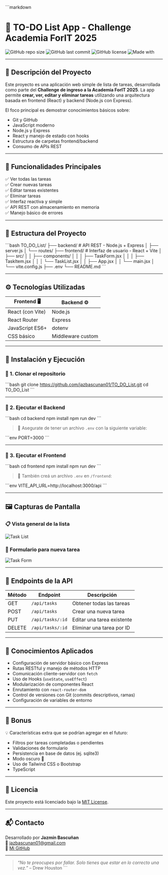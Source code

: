 \`\`\`markdown
# 📝 TO-DO List App - Challenge Academia ForIT 2025

![GitHub repo size](https://img.shields.io/github/repo-size/jazbascunan01/TO_DO_List?color=brightgreen&style=flat-square)
![GitHub last commit](https://img.shields.io/github/last-commit/jazbascunan01/TO_DO_List?style=flat-square)
![GitHub license](https://img.shields.io/github/license/jazbascunan01/TO_DO_List?style=flat-square)
![Made with](https://img.shields.io/badge/Made%20with-React%20%26%20Express-blue?style=flat-square&logo=react)

---

## 🎯 Descripción del Proyecto

Este proyecto es una aplicación web simple de lista de tareas, desarrollada como parte del **Challenge de ingreso a la Academia ForIT 2025**. La app permite **crear, ver, editar y eliminar tareas** utilizando una arquitectura basada en frontend (React) y backend (Node.js con Express). 

El foco principal es demostrar conocimientos básicos sobre:
- Git y GitHub
- JavaScript moderno
- Node.js y Express
- React y manejo de estado con hooks
- Estructura de carpetas frontend/backend
- Consumo de APIs REST

---

## 🚀 Funcionalidades Principales

✅ Ver todas las tareas  
✅ Crear nuevas tareas  
✅ Editar tareas existentes  
✅ Eliminar tareas  
✅ Interfaz reactiva y simple  
✅ API REST con almacenamiento en memoria  
✅ Manejo básico de errores

---

## 📂 Estructura del Proyecto

\`\`\`bash
TO_DO_List/
├── backend/              # API REST - Node.js + Express
│   ├── server.js
│   └── routes/
├── frontend/             # Interfaz de usuario - React + Vite
│   ├── src/
│   │   ├── components/
│   │   │   ├── TaskForm.jsx
│   │   │   ├── TaskItem.jsx
│   │   │   └── TaskList.jsx
│   │   ├── App.jsx
│   │   └── main.jsx
│   └── vite.config.js
├── .env
└── README.md
\`\`\`

---

## ⚙️ Tecnologías Utilizadas

| Frontend 🖥️            | Backend ⚙️          |
|-------------------------|---------------------|
| React (con Vite)        | Node.js             |
| React Router            | Express             |
| JavaScript ES6+         | dotenv              |
| CSS básico              | Middleware custom   |

---

## 🔧 Instalación y Ejecución

### 🔹 1. Clonar el repositorio

\`\`\`bash
git clone https://github.com/jazbascunan01/TO_DO_List.git
cd TO_DO_List
\`\`\`

---

### 🔹 2. Ejecutar el Backend

\`\`\`bash
cd backend
npm install
npm run dev
\`\`\`

> 📌 Asegurate de tener un archivo `.env` con la siguiente variable:

\`\`\`env
PORT=3000
\`\`\`

---

### 🔹 3. Ejecutar el Frontend

\`\`\`bash
cd frontend
npm install
npm run dev
\`\`\`

> 📌 También creá un archivo `.env` en `/frontend`:

\`\`\`env
VITE_API_URL=http://localhost:3000/api
\`\`\`

---

## 🖼️ Capturas de Pantalla

### 📋 Vista general de la lista
![Task List](https://raw.githubusercontent.com/jazbascunan01/TO_DO_List/main/screenshots/task-list.png)

### 📝 Formulario para nueva tarea
![Task Form](https://raw.githubusercontent.com/jazbascunan01/TO_DO_List/main/screenshots/task-form.png)

---

## 🧪 Endpoints de la API

| Método | Endpoint            | Descripción                       |
|--------|---------------------|-----------------------------------|
| GET    | `/api/tasks`        | Obtener todas las tareas          |
| POST   | `/api/tasks`        | Crear una nueva tarea             |
| PUT    | `/api/tasks/:id`    | Editar una tarea existente        |
| DELETE | `/api/tasks/:id`    | Eliminar una tarea por ID         |

---

## 🧠 Conocimientos Aplicados

- Configuración de servidor básico con Express
- Rutas RESTful y manejo de métodos HTTP
- Comunicación cliente-servidor con `fetch`
- Uso de Hooks (`useState`, `useEffect`)
- Modularización de componentes React
- Enrutamiento con `react-router-dom`
- Control de versiones con Git (commits descriptivos, ramas)
- Configuración de variables de entorno

---

## 🎁 Bonus

💡 Características extra que se podrían agregar en el futuro:
- Filtros por tareas completadas o pendientes
- Validaciones de formulario
- Persistencia en base de datos (ej. sqlite3)
- Modo oscuro 🌙
- Uso de Tailwind CSS o Bootstrap
- TypeScript

---

## 📄 Licencia

Este proyecto está licenciado bajo la [MIT License](./LICENSE).

---

## 📬 Contacto

Desarrollado por **Jazmín Bascuñan**  
📧 jazbascunan01@gmail.com  
🔗 [Mi GitHub](https://github.com/jazbascunan01)

---

> _“No te preocupes por fallar. Solo tienes que estar en lo correcto una vez.”_ – Drew Houston
\`\`\`
